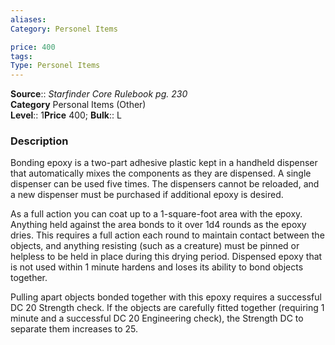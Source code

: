 ```yaml
---
aliases: 
Category: Personel Items

price: 400
tags: 
Type: Personel Items
---
```

**Source**:: _Starfinder Core Rulebook pg. 230_  
**Category** Personal Items (Other)  
**Level**:: 1**Price** 400; **Bulk**:: L

### Description

Bonding epoxy is a two-part adhesive plastic kept in a handheld dispenser that automatically mixes the components as they are dispensed. A single dispenser can be used five times. The dispensers cannot be reloaded, and a new dispenser must be purchased if additional epoxy is desired.

As a full action you can coat up to a 1-square-foot area with the epoxy. Anything held against the area bonds to it over 1d4 rounds as the epoxy dries. This requires a full action each round to maintain contact between the objects, and anything resisting (such as a creature) must be pinned or helpless to be held in place during this drying period. Dispensed epoxy that is not used within 1 minute hardens and loses its ability to bond objects together.

Pulling apart objects bonded together with this epoxy requires a successful DC 20 Strength check. If the objects are carefully fitted together (requiring 1 minute and a successful DC 20 Engineering check), the Strength DC to separate them increases to 25.
